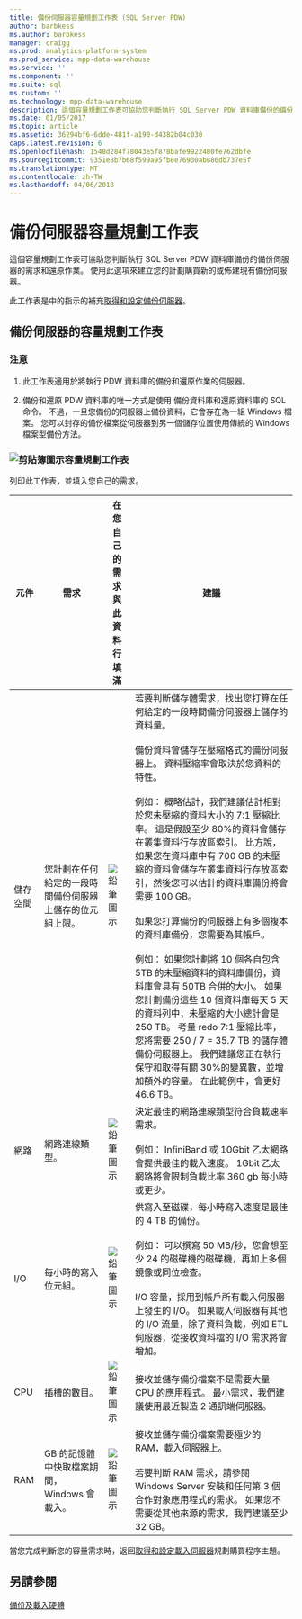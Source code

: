 ```yaml
---
title: 備份伺服器容量規劃工作表 (SQL Server PDW)
author: barbkess
ms.author: barbkess
manager: craigg
ms.prod: analytics-platform-system
ms.prod_service: mpp-data-warehouse
ms.service: ''
ms.component: ''
ms.suite: sql
ms.custom: ''
ms.technology: mpp-data-warehouse
description: 這個容量規劃工作表可協助您判斷執行 SQL Server PDW 資料庫備份的備份伺服器的需求和還原作業。
ms.date: 01/05/2017
ms.topic: article
ms.assetid: 36294bf6-6dde-481f-a190-d4382b04c030
caps.latest.revision: 6
ms.openlocfilehash: 1548d284f78043e5f878bafe9922480fe762dbfe
ms.sourcegitcommit: 9351e8b7b68f599a95fb8e76930ab886db737e5f
ms.translationtype: MT
ms.contentlocale: zh-TW
ms.lasthandoff: 04/06/2018
---
```

# <a name="backup-server-capacity-planning-worksheet"></a>備份伺服器容量規劃工作表
這個容量規劃工作表可協助您判斷執行 SQL Server PDW 資料庫備份的備份伺服器的需求和還原作業。 使用此選項來建立您的計劃購買新的或佈建現有備份伺服器。  
  
此工作表是中的指示的補充[取得和設定備份伺服器](acquire-and-configure-backup-server.md)。  
  
## <a name="capacity-planning-worksheet-for-backup-servers"></a>備份伺服器的容量規劃工作表  

### <a name="notes"></a>注意  
  
1.  此工作表適用於將執行 PDW 資料庫的備份和還原作業的伺服器。  
  
2.  備份和還原 PDW 資料庫的唯一方式是使用 備份資料庫和還原資料庫的 SQL 命令。 不過，一旦您備份的伺服器上備份資料，它會存在為一組 Windows 檔案。 您可以封存的備份檔案從伺服器到另一個儲存位置使用傳統的 Windows 檔案型備份方法。  
  
### <a name="clipboard-iconmediaclipboard-iconpng-clipboard-icon-capacity-planning-worksheet"></a>![剪貼簿圖示](media/clipboard-icon.png "剪貼簿圖示")容量規劃工作表 
  
列印此工作表，並填入您自己的需求。  
  
|元件|需求|在您自己的需求與此資料行填滿|建議|  
|-------------|---------------|--------------------------------------------------|-------------------|  
|儲存空間|您計劃在任何給定的一段時間備份伺服器上儲存的位元組上限。|![鉛筆圖示](media/pencil-icon.png "鉛筆圖示")|若要判斷儲存體需求，找出您打算在任何給定的一段時間備份伺服器上儲存的資料量。<br /><br />備份資料會儲存在壓縮格式的備份伺服器上。 資料壓縮率會取決於您資料的特性。<br /><br />例如： 概略估計，我們建議估計相對於您未壓縮的資料大小的 7:1 壓縮比率。 這是假設至少 80%的資料會儲存在叢集資料行存放區索引。 比方說，如果您在資料庫中有 700 GB 的未壓縮的資料會儲存在叢集資料行存放區索引，然後您可以估計的資料庫備份將會需要 100 GB。<br /><br />如果您打算備份的伺服器上有多個複本的資料庫備份，您需要為其帳戶。<br /><br />例如： 如果您計劃將 10 個各自包含 5TB 的未壓縮資料的資料庫備份，資料庫會具有 50TB 合併的大小。 如果您計劃備份這些 10 個資料庫每天 5 天的資料列中，未壓縮的大小總計會是 250 TB。 考量 redo 7:1 壓縮比率，您將需要 250 / 7 = 35.7 TB 的儲存體備份伺服器上。 我們建議您正在執行保守和取得有關 30%的變異數，並增加額外的容量。  在此範例中，會更好 46.6 TB。|  
|網路|網路連線類型。|![鉛筆圖示](media/pencil-icon.png "鉛筆圖示")|決定最佳的網路連線類型符合負載速率需求。<br /><br />例如： InfiniBand 或 10Gbit 乙太網路會提供最佳的載入速度。 1Gbit 乙太網路將會限制負載比率 360 gb 每小時或更少。|  
|I/O|每小時的寫入位元組。|![鉛筆圖示](media/pencil-icon.png "鉛筆圖示")|供寫入至磁碟，每小時寫入速度是最佳的 4 TB 的備份。<br /><br />例如： 可以撰寫 50 MB/秒，您會想至少 24 的磁碟機的磁碟機，再加上多個鏡像或同位檢查。<br /><br />I/O 容量，採用到帳戶所有載入伺服器上發生的 I/O。 如果載入伺服器有其他的 I/O 流量，除了資料負載，例如 ETL 伺服器，從接收資料檔的 I/O 需求將會增加。|  
|CPU|插槽的數目。|![鉛筆圖示](media/pencil-icon.png "鉛筆圖示")|接收並儲存備份檔案不是需要大量 CPU 的應用程式。  最小需求，我們建議使用最近製造 2 通訊端伺服器。|  
|RAM|GB 的記憶體中快取檔案期間，Windows 會載入。|![鉛筆圖示](media/pencil-icon.png "鉛筆圖示")|接收並儲存備份檔案需要極少的 RAM，載入伺服器上。<br /><br />若要判斷 RAM 需求，請參閱 Windows Server 安裝和任何第 3 個合作對象應用程式的需求。 如果您不需要從其他來源的需求，我們建議至少 32 GB。|  
  
當您完成判斷您的容量需求時，返回[取得和設定載入伺服器](acquire-and-configure-loading-server.md)規劃購買程序主題。  
  
## <a name="see-also"></a>另請參閱  
[備份及載入硬體](backup-and-loading-hardware.md)  
  

